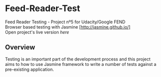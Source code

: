 # Feed-Reader-Test
Feed Reader Testing - Project nº5 for Udacity/Google FEND  <br>
Browser based testing with Jasmine [http://jasmine.github.io/] <br>
Open project's live version *here* 
## Overview
Testing is an important part of the development process and this project aims to how to use Jasmine framework to write a number of tests against a pre-existing application.
